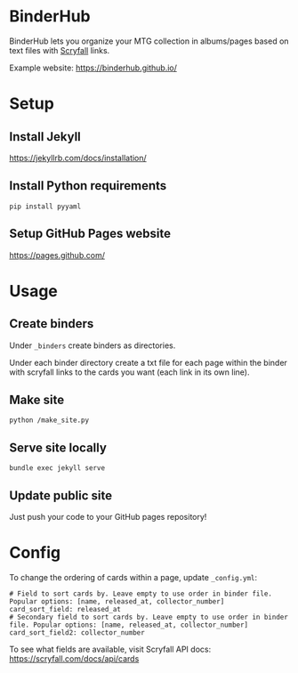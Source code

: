 # BinderHub

BinderHub lets you organize your MTG collection in albums/pages based on text files with [Scryfall](https://scryfall.com/) links.

Example website: https://binderhub.github.io/

# Setup
 
## Install Jekyll
https://jekyllrb.com/docs/installation/

## Install Python requirements
```pip install pyyaml```

## Setup GitHub Pages website
https://pages.github.com/

# Usage

## Create binders

Under `_binders` create binders as directories.

Under each binder directory create a txt file for each page within the binder with scryfall links to the cards you want (each link in its own line).

## Make site

```python /make_site.py```

## Serve site locally

```bundle exec jekyll serve```

## Update public site

Just push your code to your GitHub pages repository!

# Config

To change the ordering of cards within a page, update `_config.yml`:
```
# Field to sort cards by. Leave empty to use order in binder file. Popular options: [name, released_at, collector_number]
card_sort_field: released_at
# Secondary field to sort cards by. Leave empty to use order in binder file. Popular options: [name, released_at, collector_number]
card_sort_field2: collector_number
```
To see what fields are available, visit Scryfall API docs: https://scryfall.com/docs/api/cards
